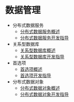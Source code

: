 # 数据管理

- 分布式数据服务
  - [分布式数据服务概述](database-mdds-overview.md)
  - [分布式数据服务开发指导](database-mdds-guidelines.md)
- 关系型数据库
  - [关系型数据库概述](database-relational-overview.md)
  - [关系型数据库开发指导](database-relational-guidelines.md)
- 首选项
  - [首选项概述](database-preference-overview.md)
  - [首选项开发指导](database-preference-guidelines.md)
- 分布式数据对象
  - [分布式数据对象概述](database-distributedobject-overview.md)
  - [分布式数据对象开发指导](database-distributedobject-guidelines.md)
